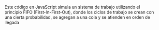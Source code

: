 Este código en JavaScript simula un sistema de trabajo utilizando el principio FIFO (First-In-First-Out), donde los ciclos de trabajo se crean con una cierta probabilidad, se agregan a una cola y se atienden en orden de llegada
